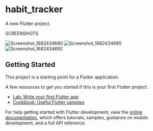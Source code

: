 
# habit_tracker

A new Flutter project.

SCREENSHOTS

![Screenshot_1682434680](https://user-images.githubusercontent.com/128021626/234450005-6696e291-d0c3-434d-8267-c2cf74cf1a05.png)
![Screenshot_1682434685](https://user-images.githubusercontent.com/128021626/234450011-b50268a4-7df4-40bf-8b3d-fc67b438d663.png)
![Screenshot_1682434692](https://user-images.githubusercontent.com/128021626/234450013-67dad358-8542-436a-9fca-eed2819856fc.png)

## Getting Started

This project is a starting point for a Flutter application.

A few resources to get you started if this is your first Flutter project:

- [Lab: Write your first Flutter app](https://docs.flutter.dev/get-started/codelab)
- [Cookbook: Useful Flutter samples](https://docs.flutter.dev/cookbook)

For help getting started with Flutter development, view the
[online documentation](https://docs.flutter.dev/), which offers tutorials,
samples, guidance on mobile development, and a full API reference.
